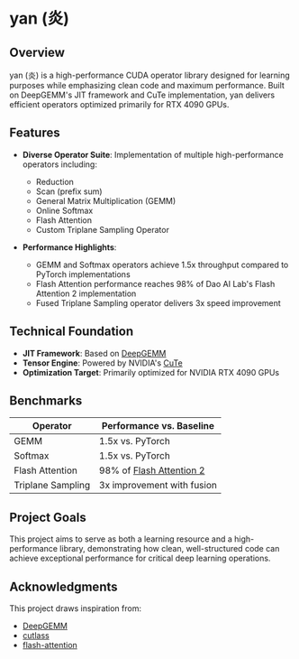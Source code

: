 # yan (炎)

## Overview

yan (炎) is a high-performance CUDA operator library designed for learning purposes while emphasizing clean code and maximum performance. Built on DeepGEMM's JIT framework and CuTe implementation, yan delivers efficient operators optimized primarily for RTX 4090 GPUs.

## Features

- **Diverse Operator Suite**: Implementation of multiple high-performance operators including:
  - Reduction
  - Scan (prefix sum)
  - General Matrix Multiplication (GEMM)
  - Online Softmax
  - Flash Attention
  - Custom Triplane Sampling Operator

- **Performance Highlights**:
  - GEMM and Softmax operators achieve 1.5x throughput compared to PyTorch implementations
  - Flash Attention performance reaches 98% of Dao AI Lab's Flash Attention 2 implementation
  - Fused Triplane Sampling operator delivers 3x speed improvement

## Technical Foundation

- **JIT Framework**: Based on [DeepGEMM](https://github.com/deepseek-ai/DeepGEMM)
- **Tensor Engine**: Powered by NVIDIA's [CuTe](https://github.com/NVIDIA/cutlass)
- **Optimization Target**: Primarily optimized for NVIDIA RTX 4090 GPUs

## Benchmarks

| Operator | Performance vs. Baseline |
|----------|--------------------------|
| GEMM | 1.5x vs. PyTorch |
| Softmax | 1.5x vs. PyTorch |
| Flash Attention | 98% of [Flash Attention 2](https://github.com/Dao-AILab/flash-attention) |
| Triplane Sampling | 3x improvement with fusion |

## Project Goals

This project aims to serve as both a learning resource and a high-performance library, demonstrating how clean, well-structured code can achieve exceptional performance for critical deep learning operations.

## Acknowledgments

This project draws inspiration from:
- [DeepGEMM](https://github.com/deepseek-ai/DeepGEMM)
- [cutlass](https://github.com/NVIDIA/cutlass)
- [flash-attention](https://github.com/Dao-AILab/flash-attention)
